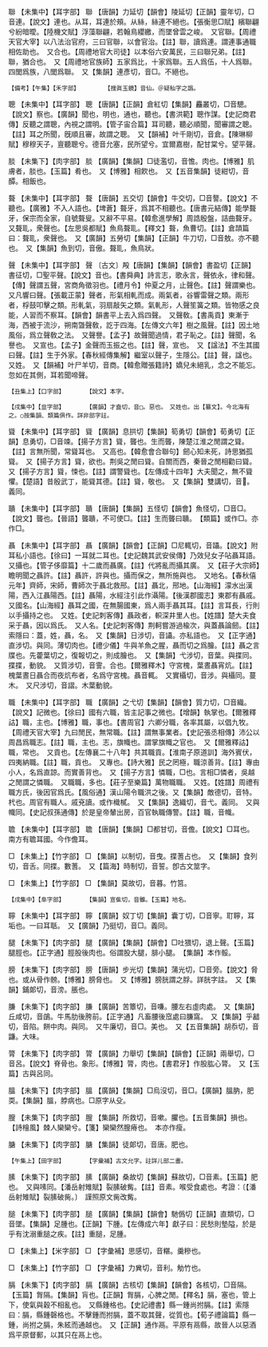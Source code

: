 <!-- { "loadSidebar": true } -->
聯	【未集中】【耳字部】	聯	【唐韻】力延切【韻會】陵延切【正韻】靈年切，□音連。【說文】連也。从耳，耳連於頰。从絲，絲連不絕也。【張衡思□賦】繽聯翩兮紛暗曖。【陸機文賦】浮藻聯翩，若翰鳥纓繳，而墜曾雲之峻。　又官聯。【周禮天官大宰】以八法治官府，三曰官聯，以會官治。【註】聯，讀爲連。謂連事通職相佐助也。　又合也。【周禮地官大司徒】以本俗六安萬民，三曰聯兄弟。【註】聯，猶合也。　又【周禮地官族師】五家爲比，十家爲聯。五人爲伍，十人爲聯。四閭爲族，八閭爲聯。　又【集韻】連彥切，音□。不絕也。

	【備考】【午集】【禾字部】		【搜眞玉鏡】音仙。＠疑秈字之譌。

聰	【未集中】【耳字部】	聰	【唐韻】【正韻】倉紅切【集韻】麤叢切，□音驄。【說文】察也。【廣韻】聞也，明也，通也，聽也。【書洪範】聰作謀。【史記商君傳】反聽之謂聰，內視之謂明。【管子宙合篇】耳司聽，聽必順聞，聞審謂之聰。【註】耳之所聞，旣順且審，故謂之聰。　又【韻補】叶千剛切，音倉。【陳琳柳賦】穆穆天子，亶聽聰兮。德音允塞，民所望兮。宜爾嘉樹，配甘棠兮。望平聲。

腅	【未集下】【肉字部】	腅	【廣韻】【集韻】□徒濫切，音憺。肉也。【博雅】肌膚者，腅也。【玉篇】肴也。　又【博雅】相飮也。　又【五音集韻】徒紺切，音醰。相飯也。

聱	【未集中】【耳字部】	聱	【唐韻】五交切【韻會】牛交切，□音謷。【說文】不聽也。【廣雅】不入人語也。【埤蒼】聱牙，爲其不相聽也。【唐書元結傳】能學聱牙，保宗而全家，自號聱叟。又辭不平易。【韓愈進學解】周誥殷盤，詰曲聱牙。　又聱耴，衆聲也。【左思吳都賦】魚鳥聱耴。【釋文】聱，魚曹切。【註】倉頡篇曰：聱耴，衆聲也。　又【廣韻】五勞切【集韻】【正韻】牛刀切，□音敖。亦不聽也。　又【集韻】魚到切，音傲。聱耴，魚鳥狀。

聲	【未集中】【耳字部】	聲	〔古文〕殸【唐韻】【集韻】【韻會】書盈切【正韻】書征切，□聖平聲。【說文】音也。【書舜典】詩言志，歌永言，聲依永，律和聲。【傳】聲謂五聲，宮商角徵羽也。【禮月令】仲夏之月，止聲色。【註】聲謂樂也。　又凡響曰聲。【張載正蒙】聲者，形氣相軋而成。兩氣者，谷響雷聲之類。兩形者，桴鼓叩擊之類。形軋氣，羽扇敲矢之類。氣軋形，人聲笙簧之類。皆物感之良能，人習而不察耳。【韻會】韻書平上去入爲四聲。　又聲敎。【書禹貢】東漸于海，西被于流沙，朔南曁聲敎，訖于四海。【左傳文六年】樹之風聲。【註】因土地風俗，爲立聲敎之法。　又聲譽。【孟子】故聲聞過情，君子恥之。【註】聲聞，名譽也。　又宣也。【孟子】金聲而玉振之也。【註】聲，宣也。　又【諡法】不生其國曰聲。【註】生于外家。【春秋經傳集解】繼室以聲子，生隱公。【註】聲，諡也。　又姓。　又【韻補】叶尸羊切，音商。【韓愈贈張籍詩】嬌兒未絕乳，念之不能忘。忽如在其側，耳若聞啼聲。

	【丑集上】【口字部】		【說文】本字。

	【戌集中】【韭字部】		【廣韻】才盍切，音□。惡也。　又姓也。出【纂文】。今北海有之。○按集韻、類篇俱作。詳非部字註。

聳	【未集中】【耳字部】	聳	【廣韻】息拱切【集韻】筍勇切【韻會】荀勇切【正韻】息勇切，□音竦。【揚子方言】聳，聾也。生而聾，陳楚江淮之閒謂之聳。【註】言無所聞，常聳耳也。　又高也。【韓愈會合聯句】劒心知未死，詩思猶孤聳。　又【揚子方言】聳，欲也。荆吳之閒曰聳。自關而西，秦晉之閒相勸曰聳。　又【揚子方言】聳，悚也。【註】謂警聳也。【左傳成十四年】大夫聞之，無不聳懼。【楚語】昔殷武丁，能聳其德。【註】聳，敬也。　又【集韻】雙講切，音。義同。

聵	【未集中】【耳字部】	聵	【唐韻】【集韻】五怪切【韻會】魚怪切，□音□。【說文】聾也。【晉語】聾聵，不可使□。【註】生而聾曰聵。　【類篇】或作□。亦作□。

聶	【未集中】【耳字部】	聶	【廣韻】【韻會】【正韻】□尼輒切，音躡。【說文】附耳私小語也。【徐曰】一耳就二耳也。【史記魏其武安侯傳】乃效兒女子呫聶耳語。　又攝也。【管子侈靡篇】十二歲而聶廣。【註】代將亂而攝其廣。　又【莊子大宗師】瞻明聞之聶許。【註】聶許，許與也。攝而保之，無所施與也。　又地名。【春秋僖元年】齊師，宋師，曹師次于聶北救邢。【註】聶北，邢地。【山海經】濛水出漢陽，西入江聶陽西。【註】聶陽，水經注引此作灄陽。【後漢郡國志】東郡有聶戚。　又國名。【山海經】聶耳之國，在無腸國東，爲人兩手聶其耳。【註】言耳長，行則以手攝持之也。　又姓。【史記刺客傳】聶政者，軹深井里人也。【姓譜】楚大夫食采于聶，因以爲氏。　又人名。【史記刺客傳】荆軻嘗游過楡次，與蓋聶論劒。【註】索隱曰：蓋，姓，聶，名。　又【集韻】日涉切，音讘。亦私語也。　又【正字通】直涉切。與同。薄切肉也。【禮少儀】牛與羊魚之腥，聶而切之爲膾。【註】聶之言牒也。先藿葉切之，復報切之，則成膾也。　又【集韻】弋涉切，音葉。與揲同。揲揲，動貌。　又質涉切，音霅。合也。【爾雅釋木】守宮槐，葉晝聶宵炕。【註】槐葉晝日聶合而夜炕布者，名爲守宮槐。聶音輒。　又實欇切，音涉。與欇同。蔓木。　又尺涉切，音謵。木葉動貌。

職	【未集中】【耳字部】	職	【廣韻】之弋切【集韻】【韻會】質力切，□音織。【說文】記微也。【徐曰】國有六職，皆主記事之微也。【增韻】執掌也。【爾雅釋詁】職，主也。【博雅】職，事也。【書周官】六卿分職，各率其屬，以倡九牧。【周禮天官大宰】九曰閒民，無常職。【註】謂無事業者。【史記張丞相傳】沛公以周昌爲職志。【註】職，主也。志，旗幟也。謂掌旗幟之官也。　又【爾雅釋詁】職，常也。　又貢也。【左傳襄二十八年】共其職貢。【淮南子原道訓】海外賓伏，四夷納職。【註】職，貢也。　又專也。【詩大雅】民之罔極，職涼善背。【註】專由小人，名爲直諒。而實善背也。　又【揚子方言】憐職，□也。言相□憐者，吳越之閒謂之憐職。　又職職，多也。【莊子至樂篇】萬物職職。　又姓。【姓譜】周禮有職方氏，後因官爲氏。【風俗通】漢山陽令職洪之後。又【集韻】敵德切，音特。杙也。周官有職人。戚兗讀。或作樴樲。　又【集韻】逸織切，音弋。義同。　又與幟同。【史記叔孫通傳】於是皇帝輦出房，百官執職傳警。【註】職，音幟。

聸	【未集中】【耳字部】	聸	【唐韻】【集韻】□都甘切，音儋。【說文】□耳也。南方有聸耳國。今作儋耳。

□	【未集上】【竹字部】	□	【集韻】以制切，音曳。揲蓍占也。　又【集韻】食列切，音舌。同揲。數蓍。　又【篇海】時制切，音誓。卽古文筮字。

□	【未集上】【竹字部】	□	【集韻】莫故切，音暮。竹筥。

	【戌集中】【阜字部】		【集韻】宣隹切，音雖。【玉篇】地名。

聹	【未集中】【耳字部】	聹	【廣韻】奴丁切【集韻】囊丁切，□音寧。耵聹，耳垢也。一曰耳聒。　又【廣韻】乃挺切，音□。義同。

腿	【未集下】【肉字部】	腿	【廣韻】【集韻】【韻會】□吐猥切，退上聲。【玉篇】腿脛也。【正字通】脛股後肉也。俗謂股大腿，腓小腿。　【集韻】本作骽。

膀	【未集下】【肉字部】	膀	【唐韻】步光切【集韻】蒲光切，□音旁。【說文】脅也。或从骨作髈。【博雅】膀脅也。　又【博雅】膀胱謂之脬。詳胱字註。　又【集韻】鋪郞切，音滂。脹也。

膁	【未集下】【肉字部】	膁	【廣韻】苦簟切，音嗛。腰左右虛肉處。　又【集韻】丘咸切，音鵮。牛馬肋後胯前。【正字通】凡畜腰後窊處曰膁窩。　又【集韻】乎韽切，音陷。餅中肉。與同。　又牛廉切，音□。美也。　又【五音集韻】胡忝切，音鼸。大味。

膂	【未集下】【肉字部】	膂	【廣韻】力舉切【集韻】【韻會】【正韻】兩舉切，□音呂。【說文】脊骨也。象形。【博雅】膂，肉也。【書君牙】作股肱心膂。　又【玉篇】古與呂同。

膃	【未集下】【肉字部】	膃	【廣韻】【集韻】□烏沒切，音□。【廣韻】膃肭，肥耎。【集韻】膃，脖病也。□原字从殳。

膄	【未集下】【肉字部】	膄	【集韻】所救切，音嗽。臞也。【五音集韻】損也。【詩檜風】棘人欒欒兮。【箋】欒欒然膄瘠也。　本亦作瘦。

膅	【未集下】【肉字部】	膅	【集韻】徒郞切，音唐。肥也。

	【午集上】【田字部】		【字彙補】古文允字。註詳儿部二畫。

膆	【未集下】【肉字部】	膆	【廣韻】桑故切【集韻】蘇故切，□音素。【玉篇】肥也。　又與嗉同。【潘岳射雉賦】裂膆破觜。【註】音素。喉受食處也。考證：〔【潘岳射雉賦】裂膆破胔。〕　謹照原文胔改觜。 

膇	【未集下】【肉字部】	膇	【廣韻】【集韻】【韻會】馳僞切【正韻】直類切，□音墜。【集韻】足腫也。【正韻】下腫。【左傳成六年】獻子曰：民愁則墊隘，於是乎有沈溺重膇之疾。【註】重膇，足腫。

□	【未集上】【米字部】	□	【字彙補】思感切，音糂。羹糝也。

□	【未集上】【竹字部】	□	【字彙補】力兾切，音利。觔竹也。

膈	【未集下】【肉字部】	膈	【廣韻】古核切【集韻】【韻會】各核切，□音隔。【玉篇】胷隔。【集韻】肓也。【正韻】胷膈，心脾之閒。【釋名】膈，塞也，管上下，使氣與穀不相亂也。　又縣鍾格也。【史記禮書】縣一鍾尚拊膈。【註】索隱曰：膈，縣鍾磬格也。不擊鍾而拊膈，蓋不取其聲，從質也。【荀子禮論篇】縣一鍾，尚拊之膈，朱絃而通越也。　又【正韻】通作鬲。平原有鬲縣，故晉人以惡酒爲平原督郵，以其只在鬲上也。


